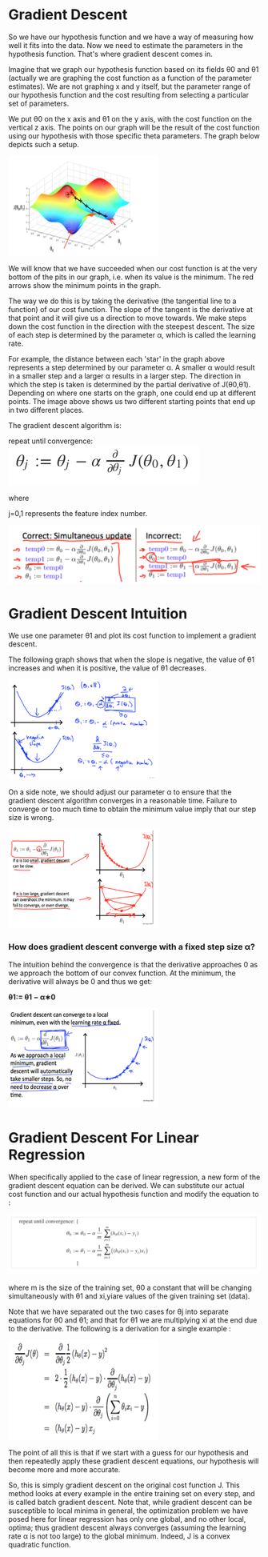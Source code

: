 # Gradient Descent

So we have our hypothesis function and we have a way of measuring how well it fits into the data. Now we need to estimate the parameters in the hypothesis function. That's where gradient descent comes in.

Imagine that we graph our hypothesis function based on its fields θ0 and θ1 (actually we are graphing the cost function as a function of the parameter estimates). We are not graphing x and y itself, but the parameter range of our hypothesis function and the cost resulting from selecting a particular set of parameters.

We put θ0 on the x axis and θ1 on the y axis, with the cost function on the vertical z axis. The points on our graph will be the result of the cost function using our hypothesis with those specific theta parameters. The graph below depicts such a setup.

<img src="https://github.com/pritishmishra/takeaways/blob/master/images/img19.png" height="200" width="300"/>

We will know that we have succeeded when our cost function is at the very bottom of the pits in our graph, i.e. when its value is the minimum. The red arrows show the minimum points in the graph.

The way we do this is by taking the derivative (the tangential line to a function) of our cost function. The slope of the tangent is the derivative at that point and it will give us a direction to move towards. We make steps down the cost function in the direction with the steepest descent. The size of each step is determined by the parameter α, which is called the learning rate.

For example, the distance between each 'star' in the graph above represents a step determined by our parameter α. A smaller α would result in a smaller step and a larger α results in a larger step. The direction in which the step is taken is determined by the partial derivative of J(θ0,θ1). Depending on where one starts on the graph, one could end up at different points. The image above shows us two different starting points that end up in two different places.

The gradient descent algorithm is:

repeat until convergence:
<img src="https://github.com/pritishmishra/takeaways/blob/master/images/img20.png"/>

where

j=0,1 represents the feature index number.

<img src="https://github.com/pritishmishra/takeaways/blob/master/images/img21.png" />


# Gradient Descent Intuition

We use one parameter θ1 and plot its cost function to implement a gradient descent.

The following graph shows that when the slope is negative, the value of θ1 increases and when it is positive, the value of θ1 decreases.

<img src="https://github.com/pritishmishra/takeaways/blob/master/images/img22.png" height="200" width="300"/>

On a side note, we should adjust our parameter α to ensure that the gradient descent algorithm converges in a reasonable time. Failure to converge or too much time to obtain the minimum value imply that our step size is wrong.

<img src="https://github.com/pritishmishra/takeaways/blob/master/images/img23.png" height="200" width="300"/>

### How does gradient descent converge with a fixed step size α?

The intuition behind the convergence is that the derivative approaches 0 as we approach the bottom of our convex function. At the minimum, the derivative will always be 0 and thus we get:

**θ1:= θ1 − α∗0**

<img src="https://github.com/pritishmishra/takeaways/blob/master/images/img24.png" height="200" width="300"/>

# Gradient Descent For Linear Regression

When specifically applied to the case of linear regression, a new form of the gradient descent equation can be derived. We can substitute our actual cost function and our actual hypothesis function and modify the equation to :

<img src="https://github.com/pritishmishra/takeaways/blob/master/images/img25.png"/>

where m is the size of the training set, θ0 a constant that will be changing simultaneously with θ1 and xi,yiare values of the given training set (data).

Note that we have separated out the two cases for θj into separate equations for θ0 and θ1; and that for θ1 we are multiplying xi at the end due to the derivative. The following is a derivation  for a single example :

<img src="https://github.com/pritishmishra/takeaways/blob/master/images/img26.png" height="200" width="300"/>

The point of all this is that if we start with a guess for our hypothesis and then repeatedly apply these gradient descent equations, our hypothesis will become more and more accurate.

So, this is simply gradient descent on the original cost function J. This method looks at every example in the entire training set on every step, and is called batch gradient descent. Note that, while gradient descent can be susceptible to local minima in general, the optimization problem we have posed here for linear regression has only one global, and no other local, optima; thus gradient descent always converges (assuming the learning rate α is not too large) to the global minimum. Indeed, J is a convex quadratic function.
